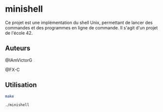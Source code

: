 # minishell
Ce projet est une implémentation du shell Unix, permettant de lancer des commandes et des programmes en ligne de commande. Il s'agit d'un projet de l'école 42.

## Auteurs

@IAmVictorG

@FX-C

## Utilisation

```bash
make
```
```bash
./minishell
```
